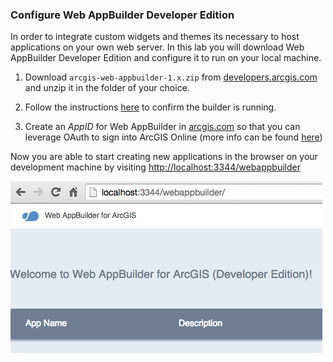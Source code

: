 ### Configure Web AppBuilder Developer Edition

In order to integrate custom widgets and themes its necessary to host applications on your own web server.  In this lab you will download Web AppBuilder Developer Edition and configure it to run on your local machine.

1. Download `arcgis-web-appbuilder-1.x.zip` from [developers.arcgis.com](https://developers.arcgis.com/en/downloads/) and unzip it in the folder of your choice.

2. Follow the instructions [here](https://developers.arcgis.com/web-appbuilder/guide/getstarted.htm) to confirm the builder is running.

3. Create an *AppID* for Web AppBuilder in [arcgis.com](http://www.arcgis.com) so that you can leverage OAuth to sign into ArcGIS Online (more info can be found [here](https://developers.arcgis.com/web-appbuilder/guide/getstarted.htm))

Now you are able to start creating new applications in the browser on your development machine by visiting [http://localhost:3344/webappbuilder](http://localhost:3344/webappbuilder)

![running-wab](./running-wab.png)

